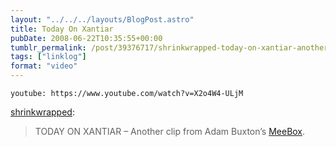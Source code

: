 ```yaml
---
layout: "../../../layouts/BlogPost.astro"
title: Today On Xantiar
pubDate: 2008-06-22T10:35:55+00:00
tumblr_permalink: /post/39376717/shrinkwrapped-today-on-xantiar-another-clip
tags: ["linklog"]
format: "video"
---
```


`youtube: https://www.youtube.com/watch?v=X2o4W4-ULjM`

[shrinkwrapped][1]:

> TODAY ON XANTIAR &#8211; Another clip from Adam Buxton’s [MeeBox][2].

[1]: http://tumblefeed.thair.net/post/39326201/today-on-xantiar-another-clip-from-adam-buxtons
[2]: http://www.bbc.co.uk/programmes/b00c816h
